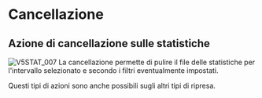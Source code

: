 # Cancellazione

## Azione di cancellazione sulle statistiche
![V5STAT_007](https://doc.smeup.com/immagini/MBDOC_OGG-P_V5STA10/V5STAT_007.png)
La cancellazione permette di pulire il file delle statistiche per l'intervallo selezionato e secondo i filtri eventualmente impostati.

Questi tipi di azioni sono anche possibili sugli altri tipi di ripresa.
